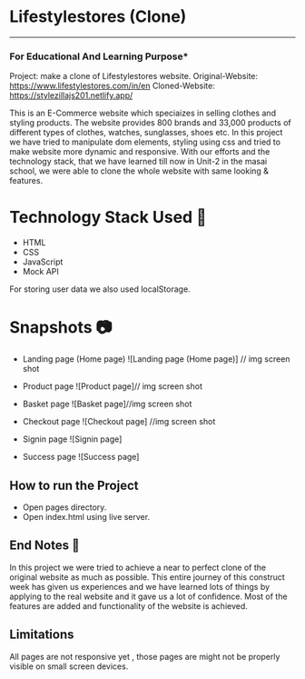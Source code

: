 # Lifestylestores (Clone)
-----
### For Educational And Learning Purpose*

Project: make a clone of Lifestylestores website.
Original-Website: https://www.lifestylestores.com/in/en
Cloned-Website: https://stylezillajs201.netlify.app/

This is an E-Commerce website which speciaizes in selling clothes and styling products. The website provides 800 brands and 33,000 products of different types of clothes, watches, sunglasses, shoes etc.
In this project we have tried to manipulate dom elements, styling using css and tried to make website more dynamic and responsive. With our efforts and the technology stack, that we have learned till now in Unit-2 in the masai school, we were able to clone the whole website with same looking & features.

# Technology Stack Used :star2:
* HTML
* CSS
* JavaScript
* Mock API

For storing user data we also used localStorage.

# Snapshots :camera:
* Landing page (Home page)
![Landing page (Home page)]  // img screen shot

* Product page
![Product page]// img screen shot

* Basket page
![Basket page]//img screen shot

* Checkout page
![Checkout page] //img screen shot

* Signin page
![Signin page]

* Success page
![Success page]

## How to run the Project

* Open pages directory.
* Open index.html using live server.
## End Notes :bookmark_tabs:
In this project we were tried to achieve a near to perfect clone of the original website as much as possible. This entire journey of this construct week has given us experiences and we have learned lots of things by applying to the real website and it gave us a lot of confidence. Most of the features are added and functionality of the website is achieved.
## Limitations
All pages are not responsive yet , those pages are might not be properly visible on small screen devices.

